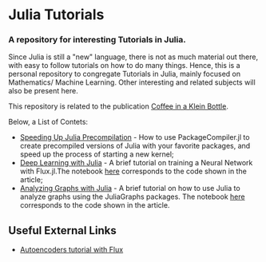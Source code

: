 # Julia Tutorials
### A repository for interesting Tutorials in Julia.
Since Julia is still a "new" language, there is not as much material
out there, with easy to follow tutorials on how to do many things. Hence,
this is a personal repository to congregate Tutorials in Julia, mainly
focused on Mathematics/ Machine Learning. Other interesting and related
subjects will also be present here.

This repository is related to the publication [Coffee in a Klein Bottle](https://medium.com/coffee-in-a-klein-bottle).

Below, a List of Contets:
* [Speeding Up Julia Precompilation](https://github.com/davibarreira/Julia_Tutorials/tree/main/Speeding_up_Julia_Precompilation) - How to use PackageCompiler.jl
to create precompiled versions of Julia with your favorite packages, and speed up the process of starting a new kernel;
* [Deep Learning with Julia](https://github.com/davibarreira/Julia_Tutorials) - A brief tutorial on training a Neural Network with Flux.jl.The notebook [here](https://github.com/davibarreira/Julia_Tutorials/blob/main/MachineLearning/Flux_Tutorial1.ipynb) corresponds to the code shown in the article;
* [Analyzing Graphs with Julia](https://medium.com/coffee-in-a-klein-bottle/analyzing-graphs-with-julia-38e26d1d2f62) - A brief tutorial on how to use Julia to analyze graphs using the JuliaGraphs packages. The notebook [here](https://github.com/davibarreira/Julia_Tutorials/blob/main/Graphs/Graphs_Tutorial.ipynb) corresponds to the code shown in the article.
## Useful External Links
* [Autoencoders tutorial with Flux](https://wildart.github.io/)
